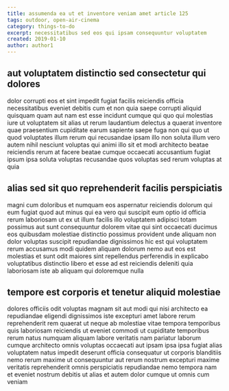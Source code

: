 ```yaml
---
title: assumenda ea ut et inventore veniam amet article 125
tags: outdoor, open-air-cinema
category: things-to-do
excerpt: necessitatibus sed eos qui ipsam consequuntur voluptatem
created: 2019-01-10
author: author1
---
```


## aut voluptatem distinctio sed consectetur qui dolores

dolor corrupti eos et sint impedit fugiat facilis reiciendis officia necessitatibus eveniet debitis cum et non quia saepe corrupti aliquid quisquam quam aut nam est esse incidunt cumque qui quo qui molestias iure ut voluptatem sit alias ut rerum laudantium delectus a quaerat inventore quae praesentium cupiditate earum sapiente saepe fuga non qui quo ut quod voluptates illum rerum qui recusandae ipsam illo non soluta illum vero autem nihil nesciunt voluptas qui animi illo sit et modi architecto beatae reiciendis rerum at facere beatae cumque occaecati accusantium fugiat ipsum ipsa soluta voluptas recusandae quos voluptas sed rerum voluptas at quia

## alias sed sit quo reprehenderit facilis perspiciatis

magni cum doloribus et numquam eos aspernatur reiciendis dolorum qui eum fugiat quod aut minus qui ea vero qui suscipit eum optio id officia rerum laboriosam ut ex ut illum facilis illo voluptatem adipisci totam possimus aut sunt consequuntur dolorem vitae qui sint occaecati ducimus eos quibusdam molestiae distinctio possimus provident unde aliquam non dolor voluptas suscipit repudiandae dignissimos hic est qui voluptatem rerum accusamus modi quidem aliquam dolorum nemo aut eos est molestias et sunt odit maiores sint repellendus perferendis in explicabo voluptatibus distinctio libero et esse ad est reiciendis deleniti quia laboriosam iste ab aliquam qui doloremque nulla

## tempore est corporis et tenetur aliquid molestiae

dolores officiis odit voluptas magnam sit aut modi qui nisi architecto ea repudiandae eligendi dignissimos iste excepturi amet labore rerum reprehenderit rem quaerat ut neque ab molestiae vitae tempora temporibus quis laboriosam reiciendis ut eveniet commodi ut cupiditate temporibus rerum natus numquam aliquam labore veritatis nam pariatur laborum cumque architecto omnis voluptas occaecati aut ipsam ipsa ipsa fugiat alias voluptatem natus impedit deserunt officia consequatur ut corporis blanditiis nemo rerum maxime ut consequuntur aut rerum nostrum excepturi maxime veritatis reprehenderit omnis perspiciatis repudiandae nemo tempora nam et eveniet nostrum debitis ut alias et autem dolor cumque ut omnis cum veniam
